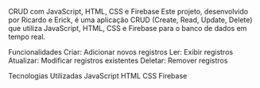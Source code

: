 CRUD com JavaScript, HTML, CSS e Firebase
Este projeto, desenvolvido por Ricardo e Erick, é uma aplicação CRUD (Create, Read, Update, Delete) que utiliza JavaScript, HTML, CSS e Firebase para o banco de dados em tempo real.

Funcionalidades
Criar: Adicionar novos registros
Ler: Exibir registros
Atualizar: Modificar registros existentes
Deletar: Remover registros

Tecnologias Utilizadas
JavaScript
HTML
CSS
Firebase
